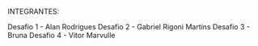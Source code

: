 INTEGRANTES:

Desafio 1 - Alan Rodrigues
Desafio 2 - Gabriel Rigoni Martins
Desafio 3 - Bruna
Desafio 4 - Vitor Marvulle
